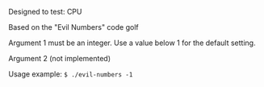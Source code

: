 Designed to test: CPU

Based on the "Evil Numbers" code golf

Argument 1 must be an integer. Use a value below 1 for the default setting.

Argument 2 (not implemented)

Usage example: `$ ./evil-numbers -1`
